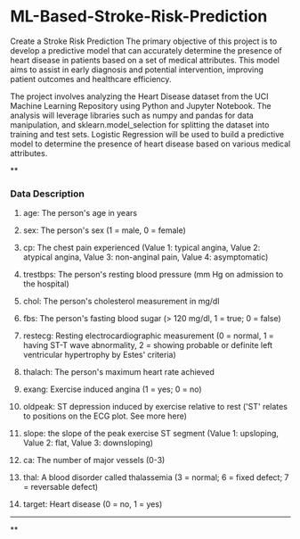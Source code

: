 # ML-Based-Stroke-Risk-Prediction
Create a Stroke Risk Prediction
The primary objective of this project is to develop a predictive model that can accurately determine the presence of heart disease in patients based on a set of medical attributes. This model aims to assist in early diagnosis and potential intervention, improving patient outcomes and healthcare efficiency.

The project involves analyzing the Heart Disease dataset from the UCI Machine Learning Repository using Python and Jupyter Notebook. The analysis will leverage libraries such as numpy and pandas for data manipulation, and sklearn.model_selection for splitting the dataset into training and test sets. Logistic Regression will be used to build a predictive model to determine the presence of heart disease based on various medical attributes.

**
### Data Description

1. age: The person's age in years

2. sex: The person's sex (1 = male, 0 = female)

3. cp: The chest pain experienced (Value 1: typical angina, Value 2: atypical angina, Value 3: non-anginal pain, Value 4: asymptomatic)

4. trestbps: The person's resting blood pressure (mm Hg on admission to the hospital)

5. chol: The person's cholesterol measurement in mg/dl

6. fbs: The person's fasting blood sugar (> 120 mg/dl, 1 = true; 0 = false)

7. restecg: Resting electrocardiographic measurement (0 = normal, 1 = having ST-T wave abnormality, 2 = showing probable or definite left ventricular hypertrophy by Estes' criteria)

8. thalach: The person's maximum heart rate achieved

9. exang: Exercise induced angina (1 = yes; 0 = no)

10. oldpeak: ST depression induced by exercise relative to rest ('ST' relates to positions on the ECG plot. See more here)

11. slope: the slope of the peak exercise ST segment (Value 1: upsloping, Value 2: flat, Value 3: downsloping)

12. ca: The number of major vessels (0-3)

13. thal: A blood disorder called thalassemia (3 = normal; 6 = fixed defect; 7 = reversable defect)

14. target: Heart disease (0 = no, 1 = yes)

---

**
